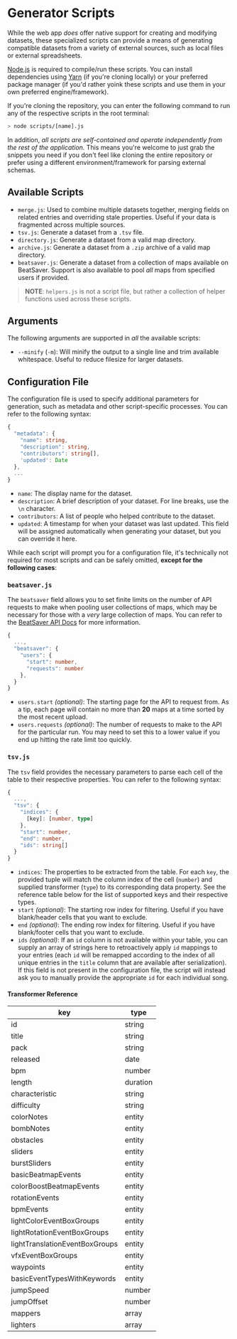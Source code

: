 # Generator Scripts

While the web app _does_ offer native support for creating and modifying datasets, these specialized scripts can provide a means of generating compatible datasets from a variety of external sources, such as local files or external spreadsheets.

[Node.js](https://nodejs.dev/en/learn/) is required to compile/run these scripts. You can install dependencies using [Yarn](https://yarnpkg.com/getting-started) (if you're cloning locally) or your preferred package manager (if you'd rather yoink these scripts and use them in your own preferred engine/framework).

If you're cloning the repository, you can enter the following command to run any of the respective scripts in the root terminal:

```sh
> node scripts/[name].js
```

In addition, _all scripts are self-contained and operate independently from the rest of the application._ This means you're welcome to just grab the snippets you need if you don't feel like cloning the entire repository or prefer using a different environment/framework for parsing external schemas.

## Available Scripts

- `merge.js`: Used to combine multiple datasets together, merging fields on related entries and overriding stale properties. Useful if your data is fragmented across multiple sources.
- `tsv.js`: Generate a dataset from a `.tsv` file.
- `directory.js`: Generate a dataset from a valid map directory.
- `archive.js`: Generate a dataset from a `.zip` archive of a valid map directory.
- `beatsaver.js`: Generate a dataset from a collection of maps available on BeatSaver. Support is also available to pool _all_ maps from specified users if provided.

> **NOTE**: `helpers.js` is not a script file, but rather a collection of helper functions used across these scripts.

## Arguments

The following arguments are supported in _all_ the available scripts:

- `--minify` (`-m`): Will minify the output to a single line and trim available whitespace. Useful to reduce filesize for larger datasets.

## Configuration File

The configuration file is used to specify additional parameters for generation, such as metadata and other script-specific processes. You can refer to the following syntax:

```ts
{
  "metadata": {
    "name": string,
    "description": string,
    "contributors": string[],
    'updated': Date
  },
  ...
}
```

- `name`: The display name for the dataset.
- `description`: A brief description of your dataset. For line breaks, use the `\n` character.
- `contributors`: A list of people who helped contribute to the dataset.
- `updated`: A timestamp for when your dataset was last updated. This field will be assigned automatically when generating your dataset, but you can override it here.

While each script will prompt you for a configuration file, it's technically not required for most scripts and can be safely omitted, **except for the following cases**:

### `beatsaver.js`

The `beatsaver` field allows you to set finite limits on the number of API requests to make when pooling user collections of maps, which may be necessary for those with a _very_ large collection of maps. You can refer to the [BeatSaver API Docs](https://api.beatsaver.com/docs) for more information.

```ts
{
  ...,
  "beatsaver": {
    "users": {
      "start": number,
      "requests": number
    },
  }
}
```

- `users.start` _(optional)_: The starting page for the API to request from. As a tip, each page will contain no more than **20** maps at a time sorted by the most recent upload.
- `users.requests` _(optional)_: The number of requests to make to the API for the particular run. You may need to set this to a lower value if you end up hitting the rate limit too quickly.

### `tsv.js`

The `tsv` field provides the necessary parameters to parse each cell of the table to their respective properties. You can refer to the following syntax:

```ts
{
  ...,
  "tsv": {
    "indices": {
      [key]: [number, type]
    },
    "start": number,
    "end": number,
    "ids": string[]
  }
}
```

- `indices`: The properties to be extracted from the table. For each `key`, the provided tuple will match the column index of the cell (`number`) and supplied transformer (`type`) to its corresponding data property. See the reference table below for the list of supported keys and their respective types.
- `start` _(optional)_: The starting row index for filtering. Useful if you have blank/header cells that you want to exclude.
- `end` _(optional)_: The ending row index for filtering. Useful if you have blank/footer cells that you want to exclude.
- `ids` _(optional)_: If an `id` column is not available within your table, you can supply an array of strings here to retroactively apply `id` mappings to your entries (each `id` will be remapped according to the index of all unique entries in the `title` column that are available after serialization). If this field is not present in the configuration file, the script will instead ask you to manually provide the appropriate `id` for each individual song.

#### Transformer Reference

| key                            | type     |
| ------------------------------ | -------- |
| id                             | string   |
| title                          | string   |
| pack                           | string   |
| released                       | date     |
| bpm                            | number   |
| length                         | duration |
| characteristic                 | string   |
| difficulty                     | string   |
| colorNotes                     | entity   |
| bombNotes                      | entity   |
| obstacles                      | entity   |
| sliders                        | entity   |
| burstSliders                   | entity   |
| basicBeatmapEvents             | entity   |
| colorBoostBeatmapEvents        | entity   |
| rotationEvents                 | entity   |
| bpmEvents                      | entity   |
| lightColorEventBoxGroups       | entity   |
| lightRotationEventBoxGroups    | entity   |
| lightTranslationEventBoxGroups | entity   |
| vfxEventBoxGroups              | entity   |
| waypoints                      | entity   |
| basicEventTypesWithKeywords    | entity   |
| jumpSpeed                      | number   |
| jumpOffset                     | number   |
| mappers                        | array    |
| lighters                       | array    |
